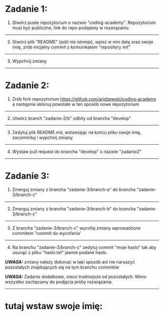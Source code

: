 # Zadanie 1:
1. Stwórz puste repozytorium o nazwie "coding-academy". Repozytorium musi być publiczne, link do repo podajemy w rozwiązaniu.
---
2. Stwórz plik "README" (jeśli nie istnieje), wpisz w nim datę oraz swoje imię, zrób inicjalny commit z komunikatem "repository init"
---
3.  Wypchnij zmiany

---

# Zadanie 2:
1. Zrób fork repozytorium https://github.com/aridzewski/coding-academy a następnie sklonuj powstałe w ten sposób nowe repozytorium
---
2. Utwórz branch "zadanie-2/b" odbity od brancha "develop"
---
3. Zedytuj plik README.md, wstawiając na końcu pliku swoje imię, zacommituj i wypchnij zmiany
---
4. Wystaw pull request do brancha "develop" o nazwie "zadanie2"

---

# Zadanie 3:
1. Zmerguj zmiany z brancha "zadanie-3/branch-a" do brancha "zadanie-3/branch-c"
---
2. Zmerguj zmiany z brancha "zadanie-3/branch-b" do brancha "zadanie-3/branch-c"
---
3. Z brancha "zadanie-3/branch-c" wycofaj zmiany wprowadzone commitem "commit do wycofania'
---
4. Na branchu "zadanie-3/branch-c" zedytuj commit "moje haslo" tak aby usunąć z pliku "haslo.txt" jawnie podane hasło.

**_UWAGA:_** zmiany należy dokonać w taki sposób ani nie naruszyć pozostałych znajdujących się na tym branchu commitów

**_UWAGA:_** Zadanie dodatkowe, nieco trudniejsze od pozostałych. Mimo wszystko zachęcamy do podjęcia próby rozwiązania.

---

# tutaj wstaw swoje imię:
